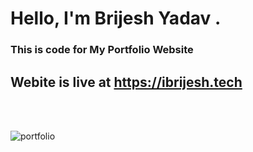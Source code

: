 # Hello, I'm Brijesh Yadav .
### This is code for My Portfolio Website
## Webite is live at https://ibrijesh.tech

<br>
<br>

![portfolio](https://user-images.githubusercontent.com/41025295/126442965-744d098f-63e6-4d7c-9bde-451135dfcd97.gif)

<br>
<br>

